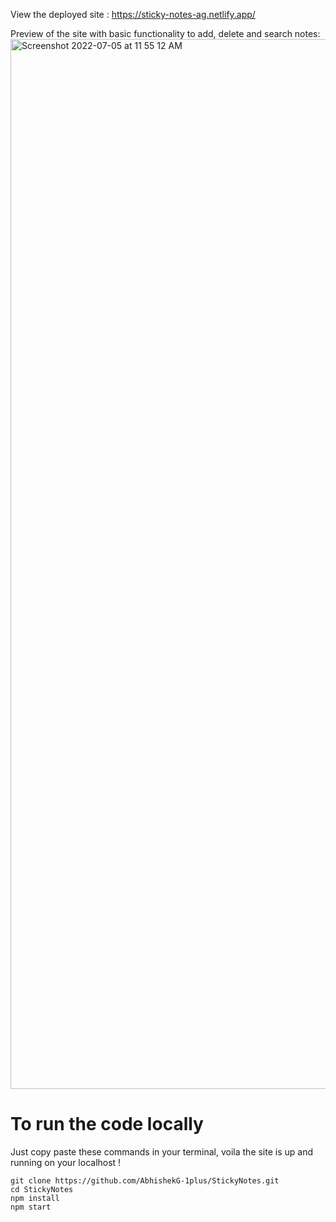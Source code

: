 View the deployed site : https://sticky-notes-ag.netlify.app/

Preview of the site with basic functionality to add, delete and search notes:
<img width="1680" alt="Screenshot 2022-07-05 at 11 55 12 AM" src="https://user-images.githubusercontent.com/77354191/177263107-b7a3fe9e-b3f2-4888-a89e-b3541d61970f.png">



# To run the code locally
Just copy paste these commands in your terminal, voila the site is up and running on your localhost !
```
git clone https://github.com/AbhishekG-1plus/StickyNotes.git
cd StickyNotes
npm install
npm start
```
